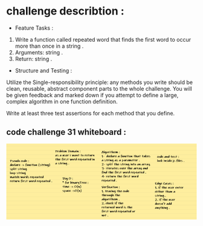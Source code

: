 # challenge describtion : 

* Feature Tasks : 

1. Write a function called repeated word that finds the first word to occur more than once in a string .
2. Arguments: string .
3. Return: string .


* Structure and Testing : 

Utilize the Single-responsibility principle: any methods you write should be clean, reusable, abstract component parts to the whole challenge. You will be given feedback and marked down if you attempt to define a large, complex algorithm in one function definition.

Write at least three test assertions for each method that you define.


## code challenge 31 whiteboard : 

![image](./whiteboard31.PNG)



